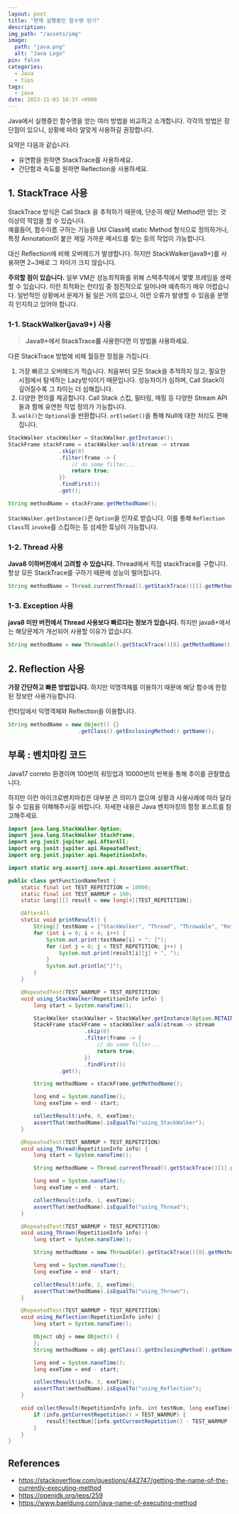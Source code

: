 ```yaml
---
layout: post
title: "현재 실행중인 함수명 얻기"
description:
img_path: "/assets/img"
image:
  path: "java.png"
  alt: "Java Logo"
pin: false
categories:
  - Java
  - tips
tags:
  - java
date: 2023-11-03 16:37 +0900
---
```


Java에서 실행중인 함수명을 얻는 여러 방법을 비교하고 소개합니다.
각각의 방법은 장단점이 있으니, 상황에 따라 알맞게 사용하길 권장합니다.

요약은 다음과 같습니다.

- 유연함을 원하면 StackTrace를 사용하세요.
- 간단함과 속도를 원하면 Reflection을 사용하세요.

## 1. StackTrace 사용

StackTrace 방식은 Call Stack 을 추적하기 때문에, 단순히 해당 Method만 얻는 것 이상의 작업을 할 수 있습니다.  
예를들어, 함수이름 구하는 기능을 Util Class에 static Method 형식으로 정의하거나, 특정 Annotation이 붙은 제일 가까운 메서드를 찾는 등의 작업이 가능합니다.

대신 Reflection에 비해 오버헤드가 발생합니다. 하지만 StackWalker(java9+)를 사용하면 2~3배로 그 차이가 크지 않습니다.

**주의할 점이 있습니다.** 일부 VM은 성능최적화를 위해 스택추적에서 몇몇 프레임을 생략할 수 있습니다. 이런 최적화는 런타임 중 점진적으로 일어나며 예측하기 매우 어렵습니다. 일반적인 상황에서 문제가 될 일은 거의 없으나, 이런 오류가 발생할 수 있음을 분명히 인지하고 있어야 합니다.

### 1-1. StackWalker(java9+) 사용

> **Java9+에서 StackTrace를 사용한다면 이 방법을 사용하세요.**

다른 StackTrace 방법에 비해 월등한 장점을 가집니다.

1. 가장 빠르고 오버헤드가 적습니다. 처음부터 모든 Stack을 추적하지 않고, 필요한 시점에서 탐색하는 Lazy방식이기 때문입니다. 성능차이가 심하며, Call Stack이 깊어질수록 그 차이는 더 심해집니다.
2. 다양한 편의를 제공합니다. Call Stack 스킵, 필터링, 매핑 등 다양한 Stream API들과 함께 유연한 작업 정의가 가능합니다.
3. `walk()`는 `Optional`을 반환합니다. `orElseGet()`을 통해 Null에 대한 처리도 편해집니다.

```java
StackWalker stackWalker = StackWalker.getInstance();
StackFrame stackFrame = stackWalker.walk(stream -> stream
                .skip(0)
                .filter(frame -> {
                    // do some filter...
                    return true;
                })
                .findFirst())
                .get();

String methodName = stackFrame.getMethodName();
```

`StackWalker.getInstance()`은 `Option`을 인자로 받습니다. 이를 통해 `Reflection Class`의 `invoke`를 스킵하는 등 섬세한 튜닝이 가능합니다.

### 1-2. Thread 사용

**Java8 이하버전에서 고려할 수 있습니다.** Thread에서 직접 stackTrace를 구합니다. 항상 모든 StackTrace를 구하기 때문에 성능이 떨어집니다.

```java
String methodName = Thread.currentThread().getStackTrace()[1].getMethodName();
```

### 1-3. Exception 사용

**java8 미만 버전에서 Thread 사용보다 빠르다는 정보가 있습니다.** 하지만 java8+에서는 해당문제가 개선되어 사용할 이유가 없습니다.

```java
String methodName = new Throwable().getStackTrace()[0].getMethodName();
```

## 2. Reflection 사용

**가장 간단하고 빠른 방법입니다.** 하지만 익명객체를 이용하기 때문에 해당 함수에 한정된 정보만 사용가능합니다.

런타임에서 익명객체와 Reflection을 이용합니다.

```java
String methodName = new Object() {}
                      .getClass().getEnclosingMethod().getName();
```

## 부록 : 벤치마킹 코드

Java17 correto 환경이며 100번의 워밍업과 10000번의 반복을 통해 추이를 관찰했습니다.

하지만 이런 마이크로벤치마킹은 대부분 큰 의미가 없으며 상황과 사용사례에 따라 달라질 수 있음을 이해해주시길 바랍니다. 자세한 내용은 Java 벤치마킹의 함정 포스트를 참고해주세요.

```java
import java.lang.StackWalker.Option;
import java.lang.StackWalker.StackFrame;
import org.junit.jupiter.api.AfterAll;
import org.junit.jupiter.api.RepeatedTest;
import org.junit.jupiter.api.RepetitionInfo;

import static org.assertj.core.api.Assertions.assertThat;

public class getFunctionNameTest {
    static final int TEST_REPETITION = 10000;
    static final int TEST_WARMUP = 100;
    static long[][] result = new long[4][TEST_REPETITION];

    @AfterAll
    static void printResult() {
        String[] testName = {"StackWalker", "Thread", "Throwable", "Reflection"};
        for (int i = 0; i < 4; i++) {
            System.out.print(testName[i] + ": [");
            for (int j = 0; j < TEST_REPETITION; j++) {
                System.out.print(result[i][j] + ", ");
            }
            System.out.println("]");
        }
    }

    @RepeatedTest(TEST_WARMUP + TEST_REPETITION)
    void using_StackWalker(RepetitionInfo info) {
        long start = System.nanoTime();

        StackWalker stackWalker = StackWalker.getInstance(Option.RETAIN_CLASS_REFERENCE);
        StackFrame stackFrame = stackWalker.walk(stream -> stream
                        .skip(0)
                        .filter(frame -> {
                            // do some filter...
                            return true;
                        })
                        .findFirst())
                .get();

        String methodName = stackFrame.getMethodName();

        long end = System.nanoTime();
        long exeTime = end - start;

        collectResult(info, 0, exeTime);
        assertThat(methodName).isEqualTo("using_StackWalker");
    }

    @RepeatedTest(TEST_WARMUP + TEST_REPETITION)
    void using_Thread(RepetitionInfo info) {
        long start = System.nanoTime();

        String methodName = Thread.currentThread().getStackTrace()[1].getMethodName();

        long end = System.nanoTime();
        long exeTime = end - start;

        collectResult(info, 1, exeTime);
        assertThat(methodName).isEqualTo("using_Thread");
    }

    @RepeatedTest(TEST_WARMUP + TEST_REPETITION)
    void using_Thrown(RepetitionInfo info) {
        long start = System.nanoTime();

        String methodName = new Throwable().getStackTrace()[0].getMethodName();

        long end = System.nanoTime();
        long exeTime = end - start;

        collectResult(info, 2, exeTime);
        assertThat(methodName).isEqualTo("using_Thrown");
    }

    @RepeatedTest(TEST_WARMUP + TEST_REPETITION)
    void using_Reflection(RepetitionInfo info) {
        long start = System.nanoTime();

        Object obj = new Object() {
        };
        String methodName = obj.getClass().getEnclosingMethod().getName();

        long end = System.nanoTime();
        long exeTime = end - start;

        collectResult(info, 3, exeTime);
        assertThat(methodName).isEqualTo("using_Reflection");
    }

    void collectResult(RepetitionInfo info, int testNum, long exeTime){
        if (info.getCurrentRepetition() > TEST_WARMUP) {
            result[testNum][info.getCurrentRepetition() - TEST_WARMUP - 1] = exeTime;
        }
    }
}
```

## References

- https://stackoverflow.com/questions/442747/getting-the-name-of-the-currently-executing-method
- https://openjdk.org/jeps/259
- https://www.baeldung.com/java-name-of-executing-method
